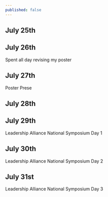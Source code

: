 ```yaml
---
published: false
---
```

## July 25th


## July 26th
Spent all day revising my poster

## July 27th
Poster Prese

## July 28th

## July 29th
Leadership Alliance National Symposium Day 1

## July 30th
Leadership Alliance National Symposium Day 2

## July 31st
Leadership Alliance National Symposium Day 3
